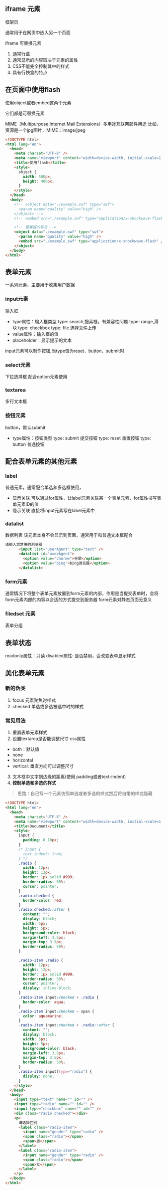 ## iframe 元素
框架页

通常用于在网页中嵌入另一个页面

iframe 可替换元素

1. 通常行盒
2. 通常显示的内容取决于元素的属性
3. CSS不能完全控制其中的样式
4. 具有行快盒的特点


## 在页面中使用flash

使用object或者embed这两个元素

它们都是可替换元素

MIME（Multipurpose Internet Mail Extensions）多用途互联网邮件用途
比如，资源是一个jpg图片，MIME：image/jpeg
```html
<!DOCTYPE html>
<html lang="en">
  <head>
    <meta charset="UTF-8" />
    <meta name="viewport" content="width=device-width, initial-scale=1.0" />
    <title>使用flash</title>
    <style>
      object {
        width: 500px;
        height: 400px;
      }
    </style>
  </head>
  <body>
    <!-- <object data="./example.swf" type="swf">
      <param name="quality" value="high" />
    </object> -->
    <!-- <embed src="./example.swf" type="application/x-shockwave-flash" /> -->

    <!-- 更兼容的写法 -->
    <object data="./example.swf" type="swf">
      <param name="quality" value="high" />
      <embed src="./example.swf" type="application/x-shockwave-flash" />
    </object>
  </body>
</html>

```

## 表单元素

一系列元素，主要用于收集用户数据

### input元素
输入框
- type属性：输入框类型
type: search,搜索框，有兼容性问题
type: range,滑块
type: checkbox
type: file 选择文件上传
- value属性：输入框的值
- placeholder：显示提示的文本

input元素可以制作按钮,当type值为reset、button、submit时


### select元素

下拉选择框
配合option元素使用

### textarea
多行文本框

### 按钮元素
button，默认submit
- type属性：按钮类型
type: submit 提交按钮
type: reset 重置按钮
type: button 普通按钮



## 配合表单元素的其他元素

### label
普通元素，通常配合单选和多选框使用，
- 显示关联
可以通过for属性，让label元素关联某一个表单元素，for属性书写表单元素ID的值
- 隐示关联
  直接将input元素写在label元素中

### datalist
数据列表
该元素本身不会显示到页面，通常用于和普通文本框配合
```html
请输入您常用的浏览器
      <input list="userAgent" type="text" />
      <datalist id="userAgent">
        <option value="chorme">谷歌</option>
        <option value="bing">bing游览器</option>
      </datalist>
```

### form元素

通常情况下将整个表单元素放置到form元素的内部，作用是当提交表单时，会将form元素内部的内容以合适的方式提交到服务器
form元素对静态页面无意义


### filedset 元素
表单分组

## 表单状态
readonly属性：只读
disabled属性: 是否禁用，会改变表单显示样式


## 美化表单元素

### 新的伪类

1. focus 元素聚焦时样式
2. checked 单选或多选被选中时的样式

### 常见用法
1. 重置表单元素样式
2. 设置textarea是否能调整尺寸
css属性
- both：默认值
- none
- horizontal
- vertical: 垂直方向可以调整尺寸
3. 文本框中文字到边缘的距离(使用 padding或者text-indent)
4. **控制单选和多选的样式**
> 思路：自己写一个元素仿照单选或者多选的样式然后将自带的样式隐藏
```html
<!DOCTYPE html>
<html lang="en">
  <head>
    <meta charset="UTF-8" />
    <meta name="viewport" content="width=device-width, initial-scale=1.0" />
    <title>Document</title>
    <style>
      input {
        padding: 0 10px;
      }
      /* input {
        text-indent: 1rem;
      } */
      .radio {
        width: 12px;
        height: 12px;
        border: 1px solid #999;
        border-radius: 50%;
        cursor: pointer;
      }
      .radio.checked {
        border-color: red;
      }
      .radio.checked::after {
        content: "";
        display: block;
        width: 5px;
        height: 5px;
        background-color: black;
        margin-left: 3.5px;
        margin-top: 3.5px;
        border-radius: 50%;
      }

      .radio-item .radio {
        width: 12px;
        height: 12px;
        border: 1px solid #999;
        border-radius: 50%;
        cursor: pointer;
        display: inline-block;
      }
      .radio-item input:checked + .radio {
        border-color: aqua;
      }
      .radio-item input:checked ~ span {
        color: aquamarine;
      }
      .radio-item input:checked + .radio::after {
        content: "";
        display: block;
        width: 5px;
        height: 5px;
        background-color: black;
        margin-left: 3.5px;
        margin-top: 3.5px;
        border-radius: 50%;
      }
      .radio-item input[type="radio"] {
        display: none;
      }
    </style>
  </head>
  <body>
    <input type="text" name="" id="" />
    <input type="radio" name="" id="" />
    <input type="checkbox" name="" id="" />
    <div class="radio checked"></div>
    <p>
      请选择性别
      <label class="radio-item">
        <input name="gender" type="radio" />
        <span class="radio"></span>
        <span>男</span>
      </label>
      <label class="radio-item">
        <input name="gender" type="radio" />
        <span class="radio"></span>
        <span>女</span>
      </label>
    </p>
  </body>
</html>
```